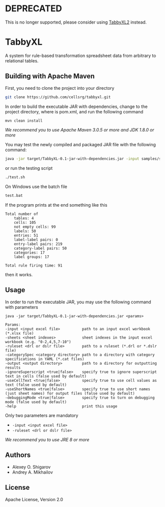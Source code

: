 # DEPRECATED
This is no longer supported, please consider using [TabbyXL2](https://github.com/cellsrg/tabbyxl2) instead.

# TabbyXL
A system for rule-based transformation spreadsheet data from arbitrary to relational tables.

## Building with Apache Maven

First, you need to clone the project into your directory
```bash
git clone https://github.com/cellsrg/tabbyxl.git
```

In order to build the executable JAR with dependencies, change to the project directory, where is pom.xml, and run the following command
```bash
mvn clean install
```
*We recommend you to use Apache Maven 3.0.5 or more and JDK 1.8.0 or more*

You may test the newly compiled and packaged JAR file with the following command:
```bash
java -jar target/TabbyXL-0.1-jar-with-dependencies.jar -input samples/sampl.xlsx -ruleset samples/sampl.dslr -output samples/results
```
or run the testing script
```bash
./test.sh
```
On Windows use the batch file
```bash
test.bat
```
If the program prints at the end something like this
```
Total number of
	tables: 4
	cells: 105
	not empty cells: 99
	labels: 50
	entries: 51
	label-label pairs: 0
	entry-label pairs: 219
	category-label pairs: 50
	categories: 17
	label groups: 17

Total rule firing time: 91
```
then it works.

## Usage
In order to run the executable JAR, you may use the following command with parameters  
```
java -jar target/TabbyXL-0.1-jar-with-dependencies.jar <params>

Params:
-input <input excel file>          path to an input excel workbook (*.xlsx file)
-sheets <sheet indexes>            sheet indexes in the input excel workbook (e.g. "0-2,4,5,7-10")
-ruleset <drl or dslr file>        path to a ruleset (*.drl or *.dslr file)
-categorySpec <category directory> path to a directory with category specifications in YAML (*.cat files)
-output <output directory>         path to a directory for outputting results
-ignoreSuperscript <true|false>    specify true to ignore superscript text in cells (false used by default)
-useCellText <true|false>          specify true to use cell values as text (false used by default)
-useShortNames <true|false>        specify true to use short names (just sheet names) for output files (false used by default)
-debuggingMode <true|false>        specify true to turn on debugging mode (false used by default)
-help                              print this usage
```

Only two parameters are mandatory
* `-input <input excel file>`
* `-ruleset <drl or dslr file>`

*We recommend you to use JRE 8 or more*

## Authors

* Alexey O. Shigarov
* Andrey A. Mikhailov

## License
Apache License, Version 2.0
